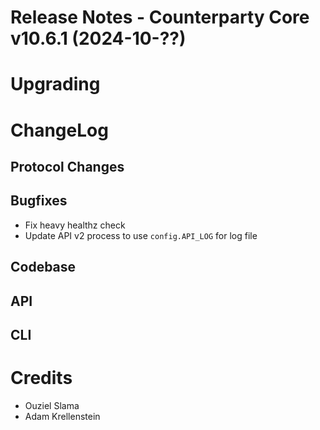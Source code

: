 # Release Notes - Counterparty Core v10.6.1 (2024-10-??)


# Upgrading

# ChangeLog

## Protocol Changes

## Bugfixes

- Fix heavy healthz check
- Update API v2 process to use `config.API_LOG` for log file

## Codebase



## API


## CLI


# Credits

* Ouziel Slama
* Adam Krellenstein
